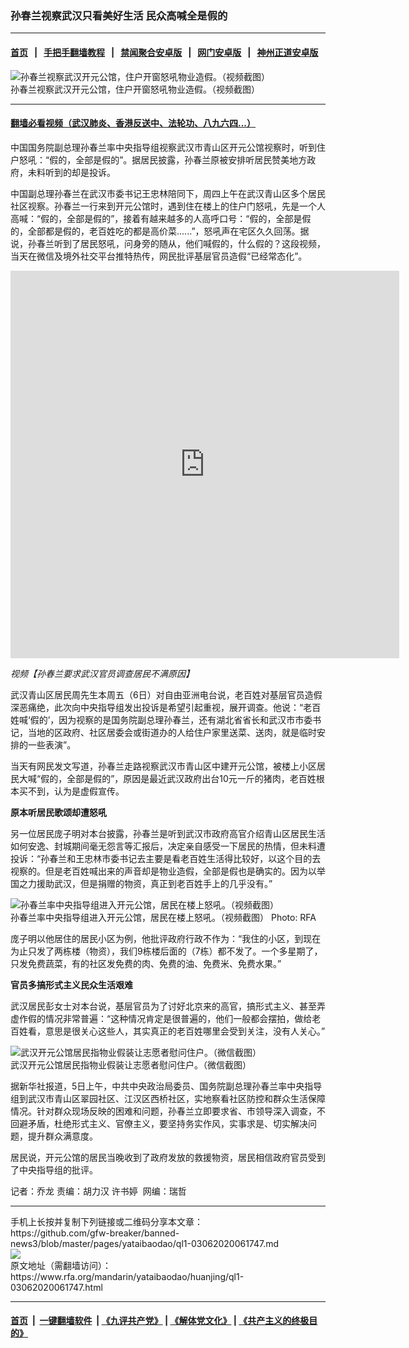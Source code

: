 ### 孙春兰视察武汉只看美好生活   民众高喊全是假的
------------------------

#### [首页](https://github.com/gfw-breaker/banned-news3/blob/master/README.md) &nbsp;&nbsp;|&nbsp;&nbsp; [手把手翻墙教程](https://github.com/gfw-breaker/guides/wiki) &nbsp;&nbsp;|&nbsp;&nbsp; [禁闻聚合安卓版](https://github.com/gfw-breaker/bn-android) &nbsp;&nbsp;|&nbsp;&nbsp; [网门安卓版](https://github.com/oGate2/oGate) &nbsp;&nbsp;|&nbsp;&nbsp; [神州正道安卓版](https://github.com/SzzdOgate/update) 



<div id="headerimg">
 <img alt="孙春兰视察武汉开元公馆，住户开窗怒吼物业造假。（视频截图）" src="https://www.rfa.org/mandarin/yataibaodao/huanjing/ql1-03062020061747.html/m0306-ql1p1.jpg/@@images/a38739dd-ce34-4604-a92c-b6c657a94a97.jpeg" title="孙春兰视察武汉开元公馆，住户开窗怒吼物业造假。（视频截图）"/>
 <div id="headerimgcontents">
  <div id="headerimgcaption">
   <span>
    孙春兰视察武汉开元公馆，住户开窗怒吼物业造假。（视频截图）
   </span>
   <!-- zoomattribute -->
  </div>
  <!-- headerimgcaption -->
 </div>
 <!-- headerimagecontents -->
</div>

<hr/>


#### [翻墙必看视频（武汉肺炎、香港反送中、法轮功、八九六四...）](https://github.com/gfw-breaker/banned-news3/blob/master/pages/link3.md)

<div id="storytext">
 <div>
  <div class="slot_header">
  </div>
 </div>
 <p>
  中国国务院副总理孙春兰率中央指导组视察武汉市青山区开元公馆视察时，听到住户怒吼：“假的，全部是假的”。据居民披露，孙春兰原被安排听居民赞美地方政府，未料听到的却是投诉。
 </p>
 <p>
  中国副总理孙春兰在武汉市委书记王忠林陪同下，周四上午在武汉青山区多个居民社区视察。孙春兰一行来到开元公馆时，遇到住在楼上的住户门怒吼，先是一个人高喊：“假的，全部是假的”，接着有越来越多的人高呼口号：“假的，全部是假的，全部都是假的，老百姓吃的都是高价菜......”，怒吼声在宅区久久回荡。据说，孙春兰听到了居民怒吼，问身旁的随从，他们喊假的，什么假的？这段视频，当天在微信及境外社交平台推特热传，网民批评基层官员造假“已经常态化”。
 </p>
 <p>
 </p>
 <p>
 </p>
 <p>
  <iframe frameborder="0" height="620" scrolling="no" src="https://www.facebook.com/plugins/video.php?href=https%3A%2F%2Fwww.facebook.com%2FRFAChinese%2Fvideos%2F2399130863733587%2F&amp;show_text=0&amp;width=622" width="622">
  </iframe>
 </p>
 <p>
  <i>
   视频【孙春兰要求武汉官员调查居民不满原因】
  </i>
 </p>
 <p>
 </p>
 <p>
  武汉青山区居民周先生本周五（6日）对自由亚洲电台说，老百姓对基层官员造假深恶痛绝，此次向中央指导组发出投诉是希望引起重视，展开调查。他说：“老百姓喊‘假的’，因为视察的是国务院副总理孙春兰，还有湖北省省长和武汉市市委书记，当地的区政府、社区居委会或街道办的人给住户家里送菜、送肉，就是临时安排的一些表演”。
 </p>
 <p>
  当天有网民发文写道，孙春兰走路视察武汉市青山区中建开元公馆，被楼上小区居民大喊“假的，全部是假的”，原因是最近武汉政府出台10元一斤的猪肉，老百姓根本买不到，认为是虚假宣传。
 </p>
 <p>
  <b>
   原本听居民歌颂却遭怒吼
  </b>
 </p>
 <p>
  另一位居民庞子明对本台披露，孙春兰是听到武汉市政府高官介绍青山区居民生活如何安逸、封城期间毫无怨言等汇报后，决定亲自感受一下居民的热情，但未料遭投诉：“孙春兰和王忠林市委书记去主要是看老百姓生活得比较好，以这个目的去视察的。但是老百姓喊出来的声音却是物业造假，全部是假也是确实的。因为以举国之力援助武汉，但是捐赠的物资，真正到老百姓手上的几乎没有。”
 </p>
 <p>
 </p>
 <p>
  <div class="image-inline captioned" style="width:900px;">
   <div style="width:900px;">
    <img alt="孙春兰率中央指导组进入开元公馆，居民在楼上怒吼。（视频截图）" src="https://www.rfa.org/mandarin/yataibaodao/huanjing/ql1-03062020061747.html/m0306-ql1p2.jpg" title="孙春兰率中央指导组进入开元公馆，居民在楼上怒吼。（视频截图）"/>
   </div>
   <div class="image-caption">
    <span style="width:900px;">
     孙春兰率中央指导组进入开元公馆，居民在楼上怒吼。（视频截图）
    </span>
    <span class="copyright">
     Photo: RFA
    </span>
   </div>
  </div>
 </p>
 <p>
  庞子明以他居住的居民小区为例，他批评政府行政不作为：“我住的小区，到现在为止只发了两栋楼（物资），我们9栋楼后面的（7栋）都不发了。一个多星期了，只发免费蔬菜，有的社区发免费的肉、免费的油、免费米、免费水果。”
 </p>
 <p>
  <b>
   官员多搞形式主义民众生活艰难
  </b>
 </p>
 <p>
  武汉居民彭女士对本台说，基层官员为了讨好北京来的高官，搞形式主义、甚至弄虚作假的情况非常普遍：“这种情况肯定是很普遍的，他们一般都会摆拍，做给老百姓看，意思是很关心这些人，其实真正的老百姓哪里会受到关注，没有人关心。”
 </p>
 <p>
 </p>
 <p>
  <div class="image-inline captioned" style="width:1500px;">
   <div style="width:1500px;">
    <img alt="武汉开元公馆居民指物业假装让志愿者慰问住户。（微信截图）" src="https://www.rfa.org/mandarin/yataibaodao/huanjing/ql1-03062020061747.html/m0306-ql1p3.jpg" title="武汉开元公馆居民指物业假装让志愿者慰问住户。（微信截图）"/>
   </div>
   <div class="image-caption">
    <span style="width:1500px;">
     武汉开元公馆居民指物业假装让志愿者慰问住户。（微信截图）
    </span>
    <span class="copyright">
    </span>
   </div>
  </div>
 </p>
 <p>
  据新华社报道，5日上午，中共中央政治局委员、国务院副总理孙春兰率中央指导组到武汉市青山区翠园社区、江汉区西桥社区，实地察看社区防控和群众生活保障情况。针对群众现场反映的困难和问题，孙春兰立即要求省、市领导深入调查，不回避矛盾，杜绝形式主义、官僚主义，要坚持务实作风，实事求是、切实解决问题，提升群众满意度。
 </p>
 <p>
  居民说，开元公馆的居民当晚收到了政府发放的救援物资，居民相信政府官员受到了中央指导组的批评。
 </p>
 <p>
 </p>
 <p>
  记者：乔龙 责编：胡力汉 许书婷  网编：瑞哲
 </p>
</div>

<hr/>
手机上长按并复制下列链接或二维码分享本文章：<br/>
https://github.com/gfw-breaker/banned-news3/blob/master/pages/yataibaodao/ql1-03062020061747.md <br/>
<a href='https://github.com/gfw-breaker/banned-news3/blob/master/pages/yataibaodao/ql1-03062020061747.md'><img src='https://github.com/gfw-breaker/banned-news3/blob/master/pages/yataibaodao/ql1-03062020061747.md.png'/></a> <br/>
原文地址（需翻墙访问）：https://www.rfa.org/mandarin/yataibaodao/huanjing/ql1-03062020061747.html


------------------------
#### [首页](https://github.com/gfw-breaker/banned-news3/blob/master/README.md) &nbsp;|&nbsp; [一键翻墙软件](https://github.com/gfw-breaker/nogfw/blob/master/README.md) &nbsp;| [《九评共产党》](https://github.com/gfw-breaker/9ping.md/blob/master/README.md#九评之一评共产党是什么) | [《解体党文化》](https://github.com/gfw-breaker/jtdwh.md/blob/master/README.md) | [《共产主义的终极目的》](https://github.com/gfw-breaker/gczydzjmd.md/blob/master/README.md)


<img src='http://gfw-breaker.win/banned-news3/pages/yataibaodao/ql1-03062020061747.md' width='0px' height='0px'/>